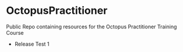 # OctopusPractitioner
Public Repo containing resources for the Octopus Practitioner Training Course

- Release Test 1
